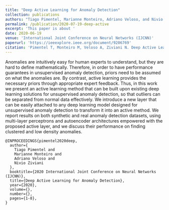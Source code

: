 ```yaml
---
title: "Deep Active Learning for Anomaly Detection"
collection: publications
authors: "Tiago Pimentel, Marianne Monteiro, Adriano Veloso, and Nivio Ziviani"
permalink: /publication/2020-07-19-deep-active
excerpt: 'This paper is about '
date: 2020-06-19
venue: 'International Joint Conference on Neural Networks (IJCNN)'
paperurl: 'https://ieeexplore.ieee.org/document/9206769'
citation: 'Pimentel T, Monteiro M, Veloso A, Ziviani N. Deep Active Learning for Anomaly Detection. In: International Joint Conference on Neural Networks (IJCNN), 2020 Jul 19 (pp. 1-8). IEEE.'
---
```


Anomalies are intuitively easy for human experts to understand, but they are hard to define mathematically. Therefore, in order to have performance guarantees in unsupervised anomaly detection, priors need to be assumed on what the anomalies are. By contrast, active learning provides the necessary priors through appropriate expert feedback. Thus, in this work we present an active learning method that can be built upon existing deep learning solutions for unsupervised anomaly detection, so that outliers can be separated from normal data effectively. We introduce a new layer that can be easily attached to any deep learning model designed for unsupervised anomaly detection to transform it into an active method. We report results on both synthetic and real anomaly detection datasets, using multi-layer perceptrons and autoencoder architectures empowered with the proposed active layer, and we discuss their performance on finding clustered and low density anomalies.

```
@INPROCEEDINGS{pimentel2020deep,
  author={
    Tiago Pimentel and
    Marianne Monteiro and
    Adriano Veloso and
    Nivio Ziviani
  },
  booktitle={2020 International Joint Conference on Neural Networks (IJCNN)},
  title={Deep Active Learning for Anomaly Detection},
  year={2020},
  volume={},
  number={},
  pages={1-8},
}
```
